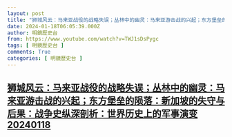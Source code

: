 ```yaml
---
layout: post
title: "狮城风云：马来亚战役的战略失误；丛林中的幽灵：马来亚游击战的兴起；东方堡垒的陨落：新加坡的失守与后果：战争史纵深剖析：世界历史上的军事演变20240118"
date: 2024-01-18T06:05:39.000Z
author: 明鏡歷史台
from: https://www.youtube.com/watch?v=TWJ1sDsPygc
tags: [ 明鏡歷史台 ]
comments: True
categories: [ 明鏡歷史台 ]
---
```

<!--1705557939000-->
[狮城风云：马来亚战役的战略失误；丛林中的幽灵：马来亚游击战的兴起；东方堡垒的陨落：新加坡的失守与后果：战争史纵深剖析：世界历史上的军事演变20240118](https://www.youtube.com/watch?v=TWJ1sDsPygc)
------

<div>

</div>
